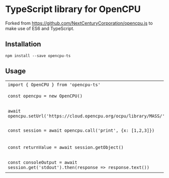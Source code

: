 # TypeScript library for OpenCPU
Forked from https://github.com/NextCenturyCorporation/opencpu.js
to make use of ES6 and TypeScript.

## Installation
`npm install --save opencpu-ts`

## Usage
<table>
    <tr>
        <td><code>import { OpenCPU } from 'opencpu-ts'</code></td>
        <td>Import the library</td>
    </tr>
    <tr>
        <td><code>const opencpu = new OpenCPU()</code></td>
        <td>Instantiate a new object</td>
    </tr>
    <tr>
        <td><code>await opencpu.setUrl('https://cloud.opencpu.org/ocpu/library/MASS/')</code></td>
        <td>Set the URL to the <code>base</code> package on the public server</td>
   </tr>
   <tr>
        <td><code>const session = await opencpu.call('print', {x: [1,2,3]})</code></td>
        <td>Call <code>print(x=list(1,2,3))</code></td>
   </tr>
   <tr>
        <td><code>const returnValue = await session.getObject()</code></td>
        <td>Get the return value (note that <code>print</code> also returns the value)</td>
   </tr>
   <tr>
        <td><code>const consoleOutput = await session.get('stdout').then(response => response.text())</code></td>
        <td>Read the console output</td>
   </tr>
</table>

